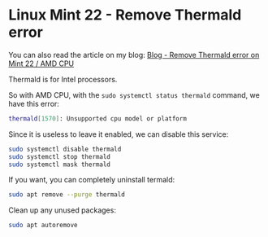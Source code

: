 # Linux Mint 22 - Remove Thermald error

You can also read the article on my blog:
[Blog - Remove Thermald error on Mint 22 / AMD CPU](https://www.damian-freelance.com/blog/amd-cpu-remove-thermald-error-on-linux-mint-22)

Thermald is for Intel processors.

So with AMD CPU, with the `sudo systemctl status thermald` command, we have this error:

```bash
thermald[1570]: Unsupported cpu model or platform
```

Since it is useless to leave it enabled, we can disable this service:

```bash
sudo systemctl disable thermald
sudo systemctl stop thermald
sudo systemctl mask thermald
```

If you want, you can completely uninstall termald:

```bash
sudo apt remove --purge thermald
```

Clean up any unused packages:

```bash
sudo apt autoremove
```
